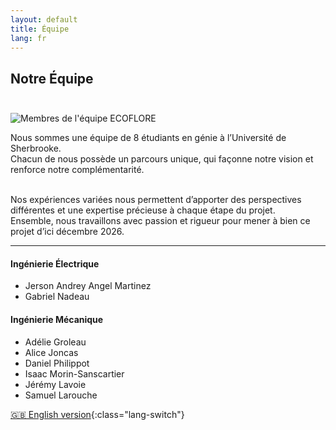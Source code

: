 ```yaml
---
layout: default
title: Équipe
lang: fr
---
```

## Notre Équipe <br><br>

![Membres de l'équipe ECOFLORE](../images/DSC_0097.JPG)

Nous sommes une équipe de 8 étudiants en génie à l’Université de Sherbrooke.<br>
Chacun de nous possède un parcours unique, qui façonne notre vision et renforce notre complémentarité.<br><br>

Nos expériences variées nous permettent d’apporter des perspectives différentes et une expertise précieuse à chaque étape du projet.<br>
Ensemble, nous travaillons avec passion et rigueur pour mener à bien ce projet d’ici décembre 2026.<br>

---

#### Ingénierie Électrique
- Jerson Andrey Angel Martinez
- Gabriel Nadeau

#### Ingénierie Mécanique
- Adélie Groleau
- Alice Joncas
- Daniel Philippot
- Isaac Morin-Sanscartier
- Jérémy Lavoie
- Samuel Larouche

[🇬🇧 English version](../en/team.html){:class="lang-switch"}
